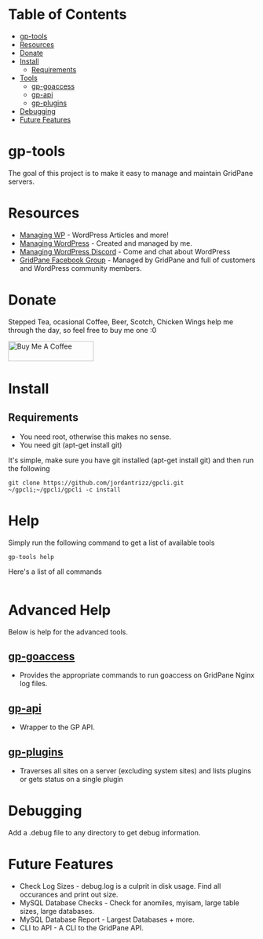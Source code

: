 <!--ts-->
Table of Contents
=================

* [gp-tools](#gp-tools)
* [Resources](#resources)
* [Donate](#donate)
* [Install](#install)
   * [Requirements](#requirements)
* [Tools](#tools)
   * [<a href="gp-goaccess.md">gp-goaccess</a>](#gp-goaccess)
   * [<a href="gp-api.md">gp-api</a>](#gp-api)
   * [<a href="gp-plugins.md">gp-plugins</a>](#gp-plugins)
* [Debugging](#debugging)
* [Future Features](#future-features)
<!--te--> 

# gp-tools
The goal of this project is to make it easy to manage and maintain GridPane servers.

# Resources
* [Managing WP](https://mangingwp.io) - WordPress Articles and more!
* [Managing WordPress](https://www.facebook.com/groups/managingwordpress) - Created and managed by me.
* [Managing WordPress Discord](https://discord.gg/QCsHM234zh) - Come and chat about WordPress
* [GridPane Facebook Group](https://www.facebook.com/groups/selfmanagedwordpress) - Managed by GridPane and full of customers and WordPress community members.

# Donate
Stepped Tea, ocasional Coffee, Beer, Scotch, Chicken Wings help me through the day, so feel free to buy me one :0

<a href="https://wpinfo.net/sponsor/" target="_blank"><img src="https://cdn.buymeacoffee.com/buttons/default-orange.png" alt="Buy Me A Coffee" height="41" width="174"></a>

# Install
## Requirements
* You need root, otherwise this makes no sense.
* You need git (apt-get install git)

It's simple, make sure you have git installed (apt-get install git) and then run the following
```
git clone https://github.com/jordantrizz/gpcli.git ~/gpcli;~/gpcli/gpcli -c install

```

# Help
Simply run the following command to get a list of available tools
```
gp-tools help
```
Here's a list of all commands
```

```

# Advanced Help
Below is help for the advanced tools.

## [gp-goaccess](gp-goaccess.md)
* Provides the appropriate commands to run goaccess on GridPane Nginx log files.
## [gp-api](gp-api.md)
* Wrapper to the GP API.
## [gp-plugins](gp-plugins.md)
* Traverses all sites on a server (excluding system sites) and lists plugins or gets status on a single plugin

# Debugging
Add a .debug file to any directory to get debug information.

# Future Features
* Check Log Sizes - debug.log is a culprit in disk usage. Find all occurances and print out size.
* MySQL Database Checks - Check for anomiles, myisam, large table sizes, large databases. 
* MySQL Database Report - Largest Databases + more.
* CLI to API - A CLI to the GridPane API.

